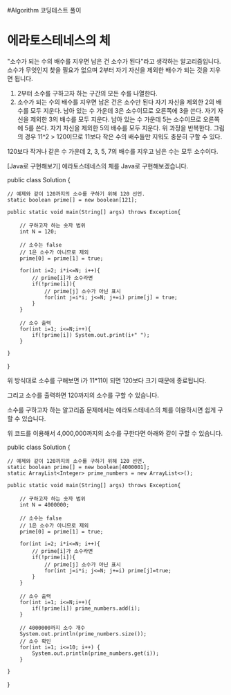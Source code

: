 #Algorithm
코딩테스트 풀이


# 에라토스테네스의 체
"소수가 되는 수의 배수를 지우면 남은 건 소수가 된다"라고 생각하는 알고리즘입니다.
소수가 무엇인지 찾을 필요가 없으며 2부터 자기 자신을 제외한 배수가 되는 것을 지우면 됩니다. 

1. 2부터 소수를 구하고자 하는 구간의 모든 수를 나열한다.
2. 소수가 되는 수의 배수를 지우면 남은 건은 소수만 된다
자기 자신을 제외한 2의 배수를 모두 지운다.
남아 있는 수 가운데 3은 소수이므로 오른쪽에 3을 쓴다.
자기 자신을 제외한 3의 배수를 모두 지운다.
남아 있는 수 가운데 5는 소수이므로 오른쪽에 5를 쓴다.
자기 자신을 제외한 5의 배수를 모두 지운다.
위 과정을 반복한다.
그림의 경우 11^2 > 120이므로 11보다 작은 수의 배수들만 지워도 충분히 구할 수 있다.

120보다 작거나 같은 수 가운데 2, 3, 5, 7의 배수를 지우고 남은 수는 모두 소수이다.

 


[Java로 구현해보기]
에라토스테네스의 체를 Java로 구현해보겠습니다.

 

public class Solution {

	// 예제와 같이 120까지의 소수를 구하기 위해 120 선언.
	static boolean prime[] = new boolean[121];
    
    public static void main(String[] args) throws Exception{
		
        // 구하고자 하는 숫자 범위
        int N = 120;
        
        // 소수는 false
        // 1은 소수가 아니므로 제외
        prime[0] = prime[1] = true;
        
        for(int i=2; i*i<=N; i++){
        	// prime[i]가 소수라면
            if(!prime[i]){
            	// prime[j] 소수가 아닌 표시
            	for(int j=i*i; j<=N; j+=i) prime[j] = true;                
            }        
        }    
        
        // 소수 출력
        for(int i=1; i<=N;i++){
        	if(!prime[i]) System.out.print(i+" ");        
        }
        
    }
}
 

위 방식대로 소수를 구해보면 i가 11*11이 되면 120보다 크기 때문에 종료됩니다.

그리고 소수를 출력하면 120까지의 소수를 구할 수 있습니다.

 

소수를 구하고자 하는 알고리즘 문제에서는 에라토스테네스의 체를 이용하시면 쉽게 구할 수 있습니다.

 

위 코드를 이용해서 4,000,000까지의 소수를 구한다면 아래와 같이 구할 수 있습니다.

 

public class Solution {

	// 예제와 같이 120까지의 소수를 구하기 위해 120 선언.
	static boolean prime[] = new boolean[4000001];
	static ArrayList<Integer> prime_numbers = new ArrayList<>();
    
    public static void main(String[] args) throws Exception{
		
		// 구하고자 하는 숫자 범위
        int N = 4000000;
        
        // 소수는 false
        // 1은 소수가 아니므로 제외
        prime[0] = prime[1] = true;
        
        for(int i=2; i*i<=N; i++){
        	// prime[i]가 소수라면
            if(!prime[i]){
            	// prime[j] 소수가 아닌 표시
            	for(int j=i*i; j<=N; j+=i) prime[j]=true;                
            }        
        }    
        
        // 소수 출력
        for(int i=1; i<=N;i++){
        	if(!prime[i]) prime_numbers.add(i);     
        }
        
        // 4000000까지 소수 개수
        System.out.println(prime_numbers.size());
        // 소수 확인 
        for(int i=1; i<=10; i++) {
        	System.out.println(prime_numbers.get(i));
        }
        
    }
}
